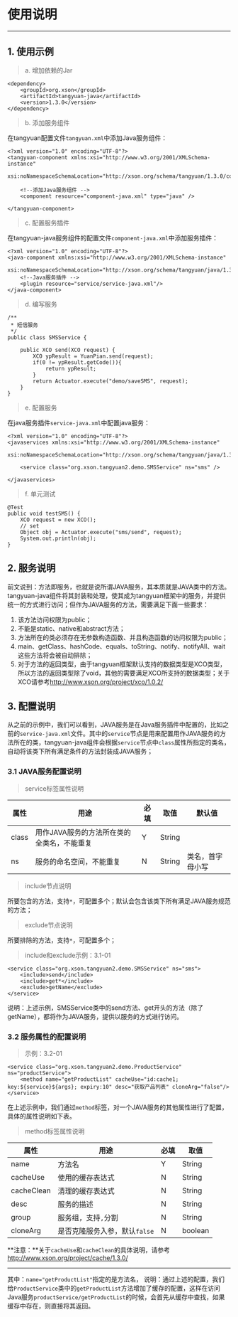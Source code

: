 # 使用说明
---

## 1. 使用示例

> a. 增加依赖的Jar

	<dependency>
	    <groupId>org.xson</groupId>
	    <artifactId>tangyuan-java</artifactId>
	    <version>1.3.0</version>
	</dependency>

> b. 添加服务组件

在tangyuan配置文件`tangyuan.xml`中添加Java服务组件：

	<?xml version="1.0" encoding="UTF-8"?>
	<tangyuan-component xmlns:xsi="http://www.w3.org/2001/XMLSchema-instance"
	    xsi:noNamespaceSchemaLocation="http://xson.org/schema/tangyuan/1.3.0/component.xsd">
		
		<!--添加Java服务组件 -->
		<component resource="component-java.xml" type="java" />
		
	</tangyuan-component>

> c. 配置服务插件

在tangyuan-java服务组件的配置文件`component-java.xml`中添加服务插件：

	<?xml version="1.0" encoding="UTF-8"?>
	<java-component xmlns:xsi="http://www.w3.org/2001/XMLSchema-instance"
		xsi:noNamespaceSchemaLocation="http://xson.org/schema/tangyuan/java/1.3.0/component.xsd">
		<!--Java服务插件 -->
		<plugin resource="service/service-java.xml"/>
	</java-component>

> d. 编写服务

	/**
	 * 短信服务
	 */
	public class SMSService {
	
		public XCO send(XCO request) {
			XCO ypResult = YuanPian.send(request);
			if(0 != ypResult.getCode()){
				return ypResult;
			}
			return Actuator.execute("demo/saveSMS", request);
		}
	}

> e. 配置服务

在java服务插件`service-java.xml`中配置java服务：

	<?xml version="1.0" encoding="UTF-8"?>
	<javaservices xmlns:xsi="http://www.w3.org/2001/XMLSchema-instance"
		xsi:noNamespaceSchemaLocation="http://xson.org/schema/tangyuan/java/1.3.0/service.xsd">

		<service class="org.xson.tangyuan2.demo.SMSService" ns="sms" />
		
	</javaservices>

> f. 单元测试 

	@Test
	public void testSMS() {
		XCO request = new XCO();
		// set
		Object obj = Actuator.execute("sms/send", request);
		System.out.println(obj);
	}

## 2. 服务说明

前文说到：方法即服务，也就是说所谓JAVA服务，其本质就是JAVA类中的方法。tangyuan-java组件将其封装和处理，使其成为tangyuan框架中的服务，并提供统一的方式进行访问；但作为JAVA服务的方法，需要满足下面一些要求：

1. 该方法访问权限为public；
2. 不能是static、native和abstract方法；
3. 方法所在的类必须存在无参数构造函数、并且构造函数的访问权限为public；
4. main、getClass、hashCode、equals、toString、notify、notifyAll、wait这些方法将会被自动排除；
5. 对于方法的返回类型，由于tangyuan框架默认支持的数据类型是XCO类型，所以方法的返回类型除了void，其他的需要满足XCO所支持的数据类型；关于XCO请参考<http://www.xson.org/project/xco/1.0.2/>

## 3. 配置说明

从之前的示例中，我们可以看到，JAVA服务是在Java服务插件中配置的，比如之前的`service-java.xml`文件。其中的`service`节点是用来配置用作JAVA服务的方法所在的类，tangyuan-java组件会根据`service`节点中`class`属性所指定的类名，自动将该类下所有满足条件的方法封装成JAVA服务；

### 3.1 JAVA服务配置说明

> service标签属性说明

| 属性 | 用途 | 必填 | 取值 | 默认值 |
| --- | --- | --- | --- | --- |
| class | 用作JAVA服务的方法所在类的全类名，不能重复 | Y | String | |
| ns | 服务的命名空间，不能重复 | N | String | 类名，首字母小写 |

> include节点说明

所要包含的方法，支持`*`，可配置多个；默认会包含该类下所有满足JAVA服务规范的方法；

> exclude节点说明

所要排除的方法，支持`*`，可配置多个；

> include和exclude示例：3.1-01

	<service class="org.xson.tangyuan2.demo.SMSService" ns="sms">
		<include>send</include>
		<include>get*</include>
		<exclude>getName</exclude>
	</service>

说明：上述示例，SMSService类中的send方法、get开头的方法（除了getName），都将作为JAVA服务，提供以服务的方式进行访问。

### 3.2 服务属性的配置说明

> 示例：3.2-01

	<service class="org.xson.tangyuan2.demo.ProductService" ns="productService">
		<method name="getProductList" cacheUse="id:cache1; key:${service}${args}; expiry:10" desc="获取产品列表" cloneArg="false"/>
	</service>

在上述示例中，我们通过`method`标签，对一个JAVA服务的其他属性进行了配置，具体的属性说明如下表。

> method标签属性说明

| 属性 | 用途 | 必填 | 取值 |
| --- | --- | --- | --- |
| name | 方法名 | Y | String |
| cacheUse | 使用的缓存表达式 | N | String |
| cacheClean | 清理的缓存表达式 | N | String |
| desc | 服务的描述 | N | String |
| group | 服务组，支持`,`分割 | N | String |
| cloneArg | 是否克隆服务入参，默认`false` | N | boolean |


**注意：**关于`cacheUse`和`cacheClean`的具体说明，请参考<http://www.xson.org/project/cache/1.3.0/>

---
其中：`name="getProductList"`指定的是方法名，
说明：通过上述的配置，我们给`ProductService`类中的`getProductList`方法增加了缓存的配置，这样在访问Java服务`productService/getProductList`的时候，会首先从缓存中查找，如果缓存中存在，则直接将其返回。
